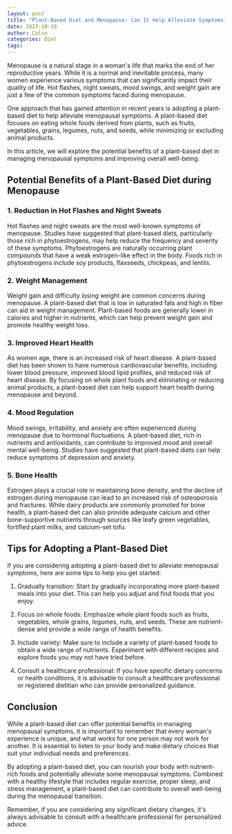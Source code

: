 ```yaml
---
layout: post
title: "Plant-Based Diet and Menopause: Can It Help Alleviate Symptoms?"
date: 2023-10-10
author: Colin
categories: Diet
tags: 
---
```


Menopause is a natural stage in a woman's life that marks the end of her reproductive years. While it is a normal and inevitable process, many women experience various symptoms that can significantly impact their quality of life. Hot flashes, night sweats, mood swings, and weight gain are just a few of the common symptoms faced during menopause.

One approach that has gained attention in recent years is adopting a plant-based diet to help alleviate menopausal symptoms. A plant-based diet focuses on eating whole foods derived from plants, such as fruits, vegetables, grains, legumes, nuts, and seeds, while minimizing or excluding animal products.

In this article, we will explore the potential benefits of a plant-based diet in managing menopausal symptoms and improving overall well-being.

## Potential Benefits of a Plant-Based Diet during Menopause

### 1. Reduction in Hot Flashes and Night Sweats

Hot flashes and night sweats are the most well-known symptoms of menopause. Studies have suggested that plant-based diets, particularly those rich in phytoestrogens, may help reduce the frequency and severity of these symptoms. Phytoestrogens are naturally occurring plant compounds that have a weak estrogen-like effect in the body. Foods rich in phytoestrogens include soy products, flaxseeds, chickpeas, and lentils.

### 2. Weight Management

Weight gain and difficulty losing weight are common concerns during menopause. A plant-based diet that is low in saturated fats and high in fiber can aid in weight management. Plant-based foods are generally lower in calories and higher in nutrients, which can help prevent weight gain and promote healthy weight loss.

### 3. Improved Heart Health

As women age, there is an increased risk of heart disease. A plant-based diet has been shown to have numerous cardiovascular benefits, including lower blood pressure, improved blood lipid profiles, and reduced risk of heart disease. By focusing on whole plant foods and eliminating or reducing animal products, a plant-based diet can help support heart health during menopause and beyond.

### 4. Mood Regulation

Mood swings, irritability, and anxiety are often experienced during menopause due to hormonal fluctuations. A plant-based diet, rich in nutrients and antioxidants, can contribute to improved mood and overall mental well-being. Studies have suggested that plant-based diets can help reduce symptoms of depression and anxiety.

### 5. Bone Health

Estrogen plays a crucial role in maintaining bone density, and the decline of estrogen during menopause can lead to an increased risk of osteoporosis and fractures. While dairy products are commonly promoted for bone health, a plant-based diet can also provide adequate calcium and other bone-supportive nutrients through sources like leafy green vegetables, fortified plant milks, and calcium-set tofu.

## Tips for Adopting a Plant-Based Diet

If you are considering adopting a plant-based diet to alleviate menopausal symptoms, here are some tips to help you get started:

1. Gradually transition: Start by gradually incorporating more plant-based meals into your diet. This can help you adjust and find foods that you enjoy.

2. Focus on whole foods: Emphasize whole plant foods such as fruits, vegetables, whole grains, legumes, nuts, and seeds. These are nutrient-dense and provide a wide range of health benefits.

3. Include variety: Make sure to include a variety of plant-based foods to obtain a wide range of nutrients. Experiment with different recipes and explore foods you may not have tried before.

4. Consult a healthcare professional: If you have specific dietary concerns or health conditions, it is advisable to consult a healthcare professional or registered dietitian who can provide personalized guidance.

## Conclusion

While a plant-based diet can offer potential benefits in managing menopausal symptoms, it is important to remember that every woman's experience is unique, and what works for one person may not work for another. It is essential to listen to your body and make dietary choices that suit your individual needs and preferences.

By adopting a plant-based diet, you can nourish your body with nutrient-rich foods and potentially alleviate some menopausal symptoms. Combined with a healthy lifestyle that includes regular exercise, proper sleep, and stress management, a plant-based diet can contribute to overall well-being during the menopausal transition.

Remember, if you are considering any significant dietary changes, it's always advisable to consult with a healthcare professional for personalized advice.